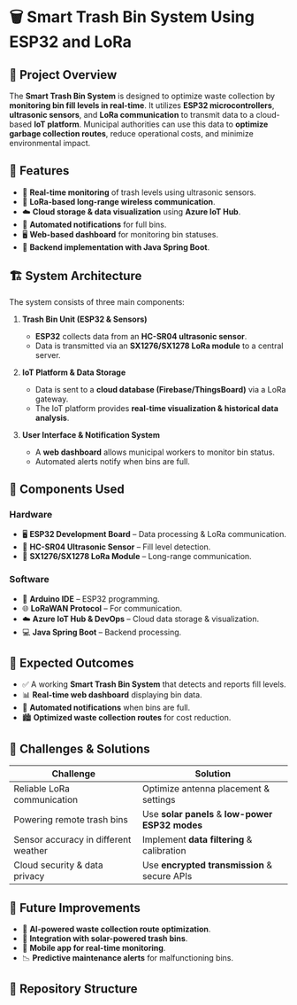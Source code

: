 # 🗑️ Smart Trash Bin System Using ESP32 and LoRa

## 📌 Project Overview
The **Smart Trash Bin System** is designed to optimize waste collection by **monitoring bin fill levels in real-time**. It utilizes **ESP32 microcontrollers**, **ultrasonic sensors**, and **LoRa communication** to transmit data to a cloud-based **IoT platform**. Municipal authorities can use this data to **optimize garbage collection routes**, reduce operational costs, and minimize environmental impact.

## 🚀 Features
- 📡 **Real-time monitoring** of trash levels using ultrasonic sensors.
- 🔗 **LoRa-based long-range wireless communication**.
- ☁️ **Cloud storage & data visualization** using **Azure IoT Hub**.
- 📢 **Automated notifications** for full bins.
- 🖥️ **Web-based dashboard** for monitoring bin statuses.
- 🔄 **Backend implementation with Java Spring Boot**.

## 🏗️ System Architecture
The system consists of three main components:

1. **Trash Bin Unit (ESP32 & Sensors)**
   - **ESP32** collects data from an **HC-SR04 ultrasonic sensor**.
   - Data is transmitted via an **SX1276/SX1278 LoRa module** to a central server.

2. **IoT Platform & Data Storage**
   - Data is sent to a **cloud database (Firebase/ThingsBoard)** via a LoRa gateway.
   - The IoT platform provides **real-time visualization & historical data analysis**.

3. **User Interface & Notification System**
   - A **web dashboard** allows municipal workers to monitor bin status.
   - Automated alerts notify when bins are full.

## 🔧 Components Used

### **Hardware**
- 🖥️ **ESP32 Development Board** – Data processing & LoRa communication.
- 📡 **HC-SR04 Ultrasonic Sensor** – Fill level detection.
- 🔗 **SX1276/SX1278 LoRa Module** – Long-range communication.

### **Software**
- 🔌 **Arduino IDE** – ESP32 programming.
- 🌐 **LoRaWAN Protocol** – For communication.
- ☁️ **Azure IoT Hub & DevOps** – Cloud data storage & visualization.
- 💻 **Java Spring Boot** – Backend processing.

## 🎯 Expected Outcomes
- ✅ A working **Smart Trash Bin System** that detects and reports fill levels.
- 📊 **Real-time web dashboard** displaying bin data.
- 🔔 **Automated notifications** when bins are full.
- 🏙️ **Optimized waste collection routes** for cost reduction.

## 🚧 Challenges & Solutions

| **Challenge**                         | **Solution** |
|----------------------------------------|-------------|
| Reliable LoRa communication            | Optimize antenna placement & settings |
| Powering remote trash bins             | Use **solar panels** & **low-power ESP32 modes** |
| Sensor accuracy in different weather   | Implement **data filtering** & calibration |
| Cloud security & data privacy          | Use **encrypted transmission** & secure APIs |

## 📌 Future Improvements
- 🧠 **AI-powered waste collection route optimization**.
- 🌱 **Integration with solar-powered trash bins**.
- 📲 **Mobile app for real-time monitoring**.
- 📉 **Predictive maintenance alerts** for malfunctioning bins.

## 📂 Repository Structure
